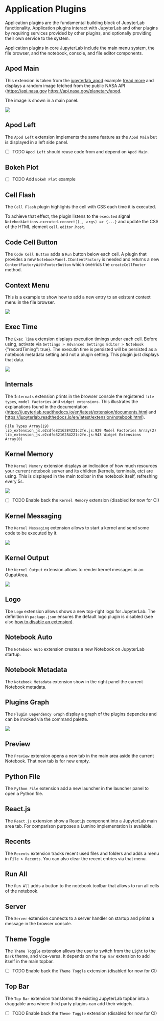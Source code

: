 # Application Plugins

Application plugins are the fundamental building block of JupyterLab functionality. Application plugins interact with JupyterLab and other plugins by requiring services provided by other plugins, and optionally providing their own service to the system.

Application plugins in core JupyterLab include the main menu system, the file browser, and the notebook, console, and file editor components.

## Apod Main

This extension is taken from the [jupyterlab_apod](https://github.com/jupyterlab/jupyterlab_apod) example ([read more](https://jupyterlab.readthedocs.io/en/latest/extension/extension_tutorial.html) and displays a random image fetched from the public NASA API (https://api.nasa.gov https://api.nasa.gov/planetary/apod.

The image is shown in a main panel.

![](https://jupyterlab.readthedocs.io/en/latest/_images/extension_tutorial_complete.png)

## Apod Left

The `Apod Left` extension implements the same feature as the `Apod Main` but is displayed in a left side panel.

- [ ] TODO `Apod Left` should reuse code from and depend on `Apod Main`.

## Bokeh Plot

- [ ] TODO Add `Bokeh Plot` example

## Cell Flash

The `Cell Flash` plugin highlights the cell with CSS each time it is executed.

To achieve that effect, the plugin listens to the `executed` signal `NotebookActions.executed.connect((_, args) => {...}` and update the CSS of the HTML element `cell.editor.host`.

## Code Cell Button

The `Code Cell Button` adds a `Run` button below each cell. A plugin that provides a new `NotebookPanel.IContentFactory` is needed and returns a new `ContentFactoryWithFooterButton` which overrids the `createCellFooter` method.

## Context Menu

This is a example to show how to add a new entry to an existent context menu in the file browser.

![](https://raw.githubusercontent.com/jupyterlab/extension-examples/master/context-menu/preview.gif)

## Exec Time

The `Exec Time` extension displays execution timings under each cell. Before using, activate via `Settings > Advanced Settings Editor > Notebook` {"recordTiming": true}. The executin time is persisted will be persisted as a notebook metadata setting and not a plugin setting. This plugin just displays that data.

![](https://raw.githubusercontent.com/deshaw/jupyterlab-execute-time/master/docs/execute-time-screenshot.png)

## Internals

The `Ìnternals` extension prints in the browser console the registered `file types`, `model factories` and `widget extensions`. This illustrates the explanations found in the documentation (https://jupyterlab.readthedocs.io/en/latest/extension/documents.html and https://jupyterlab.readthedocs.io/en/latest/extension/notebook.html).

```
File Types Array(19)
lib_extension_js.e2cdfe8216284221c2fe.js:929 Model Factories Array(2)
lib_extension_js.e2cdfe8216284221c2fe.js:943 Widget Extensions Array(0)
```

## Kernel Memory

The `Kernel Memory` extension displays an indication of how much resources your current notebook server and its children (kernels, terminals, etc) are using. This is displayed in the main toolbar in the notebook itself, refreshing every 5s.

![](https://raw.githubusercontent.com/jtpio/jupyter-resource-usage/master/screenshot.png)

- [ ] TODO Enable back the `Kernel Memory` extension (disabled for now for CI)

## Kernel Messaging

The `Kernel Messaging` extension allows to start a kernel and send some code to be executed by it.

![](https://raw.githubusercontent.com/jupyterlab/extension-examples/master/kernel-messaging/preview.gif)

## Kernel Output

The `Kernel Output` extension allows to render kernel messages in an OuputArea.

![](https://raw.githubusercontent.com/jupyterlab/extension-examples/master/kernel-output/preview.gif)

## Logo

Tbe `Logo` extension allows shows a new top-right logo for JupyterLab. The definition in `package.json` ensures the default logo plugin is disabled (see also [how to disable an extension](./faq.md#how-to-disable-an-extension)).

## Notebook Auto

The `Notebook Auto` extension creates a new Notebook on JupyterLab startup.

## Notebook Metadata

The `Notebook Metadata` extension show in the right panel the current Notebook metadata.

## Plugins Graph

The `Plugin Dependency Graph` display a graph of the plugins depencies and can be invoked via the command palette.

![](https://datalayer-jupyter-examples.s3.amazonaws.com/jupyterlab-extensions-example-plugins-graph.png)

## Preview

The `Preview` extension opens a new tab in the main area aside the current Notebook. That new tab is for new empty.

## Python File

The `Python File` extension add a new launcher in the launcher panel to open a Python file.

## React.js

The `React.js` extension show a React.js component into a JupyterLab main area tab. For comparison purposes a Lumino implementation is available.

## Recents

The `Recents` extension tracks recent used files and folders and adds a menu in `File > Recents`. You can also clear the recent entries via that menu.

## Run All

The `Run All` adds a button to the notebook toolbar that allows to run all cells of the notebook.

## Server

The `Server` extension connects to a server handler on startup and prints a message in the browser console.

## Theme Toggle

The `Theme Toggle` extension allows the user to switch from the `Light` to the `Dark` theme, and vice-versa. It depends on the `Top Bar` extension to add itself in the main topbar.

- [ ] TODO Enable back the `Theme Toggle` extension (disabled for now for CI)

## Top Bar

The `Top Bar` extension transforms the existing JupyterLab topbar into a draggable area where third party plugins can add their widgets.

- [ ] TODO Enable back the `Theme Toggle` extension (disabled for now for CI)
